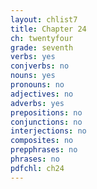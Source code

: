 ```yaml
---
layout: chlist7
title: Chapter 24
ch: twentyfour
grade: seventh
verbs: yes
conjverbs: no
nouns: yes
pronouns: no
adjectives: no
adverbs: yes
prepositions: no
conjunctions: no
interjections: no
composites: no
prepphrases: no
phrases: no
pdfchl: ch24
---
```

